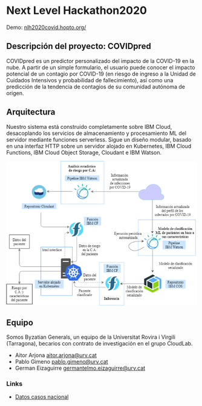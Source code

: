# Next Level Hackathon2020

Demo: [nlh2020covid.hopto.org/](http://nlh2020covid.hopto.org/)

## Descripción del proyecto: COVIDpred
COVIDpred es un predictor personalizado del impacto de la COVID-19 en la nube. A partir de
un simple formulario, el usuario puede conocer el impacto potencial de un contagio por
COVID-19 (en riesgo de ingreso a la Unidad de Cuidados Intensivos y probabilidad de
fallecimiento), así como una predicción de la tendencia de contagios de su comunidad
autónoma de origen.

## Arquitectura
Nuestro sistema está construido completamente sobre IBM Cloud, desacoplando los servicios 
de almacenamiento y procesamiento ML del servidor mediante funciones serverless. Sigue un
diseño modular, basado en una interfaz HTTP sobre un servidor alojado en Kubernetes, 
IBM Cloud Functions, IBM Cloud Object Storage, Cloudant e IBM Watson.

![Arquitectura de COVIDpred](docs/architecture_diagram.png)

## Equipo
Somos Byzatian Generals, un equipo de la Universitat Rovira i Virgili (Tarragona), becarios
con contrato de investigación en el grupo CloudLab.
* Aitor Arjona aitor.arjona@urv.cat
* Pablo Gimeno pablo.gimeno@urv.cat
* German Eizaguirre germantelmo.eizaguirre@urv.cat

### Links
- [Datos casos nacional](https://datos.gob.es/es/catalogo/e05070101-evolucion-de-enfermedad-por-el-coronavirus-covid-19)
